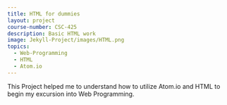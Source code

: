 ```yaml
---
title: HTML for dummies
layout: project
course-number: CSC-425
description: Basic HTML work
image: Jekyll-Project/images/HTML.png
topics:
  - Web-Programming
  - HTML
  - Atom.io
---
```


This Project helped me to understand how to utilize Atom.io and HTML to begin my excursion into Web Programming.
